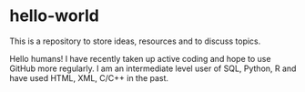 # hello-world
This is a repository to store ideas, resources and to discuss topics.

Hello humans! I have recently taken up active coding and hope to use GitHub more regularly. I am an intermediate level user of SQL, Python, R and have used HTML, XML, C/C++ in the past. 
